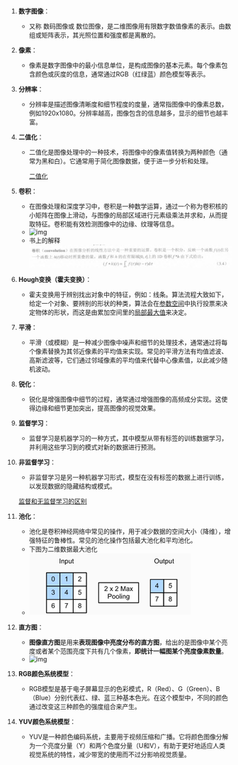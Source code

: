 1. **数字图像**：
   - 又称 数码图像或 数位图像，是二维图像用有限数字数值像素的表示。由数组或矩阵表示，其光照位置和强度都是离散的。

2. **像素**：
   - 像素是数字图像中的最小信息单位，是构成图像的基本元素。每个像素包含颜色或灰度的信息，通常通过RGB（红绿蓝）颜色模型等表示。

3. **分辨率**：
   - 分辨率是描述图像清晰度和细节程度的度量，通常指图像中的像素总数，例如1920x1080。分辨率越高，图像包含的信息越多，显示的细节也越丰富。

4. **二值化**：
   - 二值化是图像处理中的一种技术，将图像中的像素值转换为两种颜色（通常为黑和白）。它通常用于简化图像数据，便于进一步分析和处理。

     [二值化](https://blog.csdn.net/m0_38106923/article/details/115206093)
   
5. **卷积**：
   - 在图像处理和深度学习中，卷积是一种数学运算，通过一个称为卷积核的小矩阵在图像上滑动，与图像的局部区域进行元素级乘法并求和，从而提取特征。卷积能有效检测图像中的边缘、纹理等信息。
   - ![img](https://img-blog.csdnimg.cn/d15f06e85fca42dbbb11a3479b436cbf.png?x-oss-process=image/watermark,type_d3F5LXplbmhlaQ,shadow_50,text_Q1NETiBAVmVydGlyYQ==,size_20,color_FFFFFF,t_70,g_se,x_16)
   - 书上的解释
   ![alt text](./images/image-1.png)   

6. **Hough变换（霍夫变换）**：
   
   - 霍夫变换用于辨别找出对象中的特征，例如：线条。算法流程大致如下，给定一个对象、要辨别的形状的种类，算法会在[参数空间](https://zh.wikipedia.org/w/index.php?title=參數空間&action=edit&redlink=1)中执行投票来决定物体的形状，而这是由累加空间里的[局部最大值](https://zh.wikipedia.org/wiki/极值)来决定。
   
7. **平滑**：
   
   - 平滑（或模糊）是一种减少图像中噪声和细节的处理技术，通常通过将每个像素替换为其邻近像素的平均值来实现。常见的平滑方法有均值滤波、高斯滤波等，它们通过邻域像素的平均值来代替中心像素值，以此减少随机波动。
   
8. **锐化**：
   
   - 锐化是增强图像中细节的过程，通常通过增强图像的高频成分实现。这使得边缘和细节更加突出，提高图像的视觉效果。

9. **监督学习**：
   
   - 监督学习是机器学习的一种方式，其中模型从带有标签的训练数据学习，并利用这些学习到的模式对新的数据进行预测。
   
10. **非监督学习**：
    - 非监督学习是另一种机器学习形式，模型在没有标签的数据上进行训练，以发现数据的隐藏结构或模式。

    [监督和无监督学习的区别](https://www.bilibili.com/video/BV1ot411P77s/?spm_id_from=333.337.search-card.all.click&vd_source=b37382cda65d4d9bed5b1252dd598add)
    
11. **池化**：
    - 池化是卷积神经网络中常见的操作，用于减少数据的空间大小（降维），增强特征的鲁棒性。常见的池化操作包括最大池化和平均池化。
    - 下图为二维数据最大池化
    - ![alt text](./images/image.png)
  

12. **直方图**：
    
    - **图像直方图**是用来**表现图像中亮度分布的直方图**，给出的是图像中某个亮度或者某个范围亮度下共有几个像素，**即统计一幅图某个亮度像素数量**。
    - ![img](https://img-blog.csdnimg.cn/2019101219252759.png?x-oss-process=image/watermark,type_ZmFuZ3poZW5naGVpdGk,shadow_10,text_aHR0cHM6Ly9ibG9nLmNzZG4ubmV0L1ZpY2lfXw==,size_16,color_FFFFFF,t_70)
    
13. **RGB颜色系统模型**：
    
    - RGB模型是基于电子屏幕显示的色彩模式，R（Red）、G（Green）、B（Blue）分别代表红、绿、蓝三种基本色光。在这个模型中，不同的颜色通过改变这三种颜色的强度组合来产生。
    
14. **YUV颜色系统模型**：
    
    - YUV是一种颜色编码系统，主要用于视频压缩和广播。它将颜色图像分解为一个亮度分量（Y）和两个色度分量（U和V），有助于更好地适应人类视觉系统的特性，减少带宽的使用而不过分影响视觉质量。
